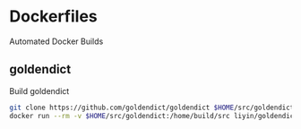 # Dockerfiles
Automated Docker Builds

## goldendict
Build goldendict
```sh
git clone https://github.com/goldendict/goldendict $HOME/src/goldendict
docker run --rm -v $HOME/src/goldendict:/home/build/src liyin/goldendict
```
